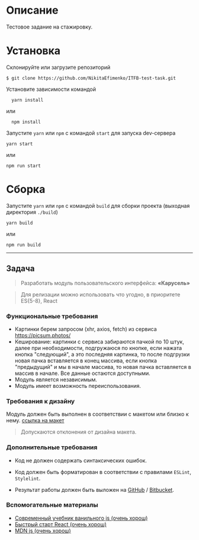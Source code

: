 # Описание
  Тестовое задание на стажировку.
# Установка
  Склонируйте или загрузите репозиторий
  ```
  $ git clone https://github.com/NikitaEfimenko/ITFB-test-task.git
  ```
  Установите зависимости командой
  ```
    yarn install
  ```
  или
  ```
    npm install
  ```
  
  Запустите `yarn` или `npm` с командой `start` для запуска dev-сервера
  ```
  yarn start
  ```
  или
  ```
  npm run start
  ```
# Сборка
  Запустите `yarn` или `npm` с командой `build` для сборки проекта (выходная директория `./build`)
```
yarn build
```
  или
```
npm run build
```

***


## Задача

> Разработать модуль пользовательского интерфейса: **«Карусель»**

> Для релизации можно использовать что угодно, в приоритете ES{5-8}, React 

### Функциональные требования
- Картинки берем запросом (xhr, axios, fetch) из сервиса <a href="https://picsum.photos/">https://picsum.photos/</a>
- Кеширование: картинки с сервиса забираются пачкой по 10 штук, далее при необходимости, подгружаюся по кнопке, если нажата кнопка "следующий", а это последняя картинка, то после подгрузки новая пачка вставляется в конец массива, если кнопка "предыдущий" и мы в начале массива, то новая пачка вставляется в массив в начале. Все данные остаются доступными.
- Модуль является независимым.
- Модуль имеет возможность переиспользования.


### Требования к дизайну
Модуль должен быть выполнен в соответствии с макетом или близко к нему.
<a href="https://www.figma.com/file/SrGOg69d53WMQeg2Gfjy6nyT/testTask?node-id=0%3A1">ссылка на макет</a>
> Допускаются отклонения от дизайна макета.
### Дополнительные требования
- Код не должен содержать синтаксических ошибок.
- Код должен быть форматирован в соответствии с правилами `ESLint`, `Stylelint`.


- Результат работы должен быть выложен на
<a href="https://github.com">GitHub</a>
/
<a href="https://bitbucket.org">Bitbucket</a>.
### Вспомогательные материалы
- <a href="https://learn.javascript.ru">Современный учебник ванильного js (очень хорош)</a>
- <a href="https://learn-reactjs.ru/home">Быстрый старт React (очень хорош)</a>
- <a href="https://developer.mozilla.org/ru/docs/Web/JavaScript">MDN js (очень хорош)</a>
